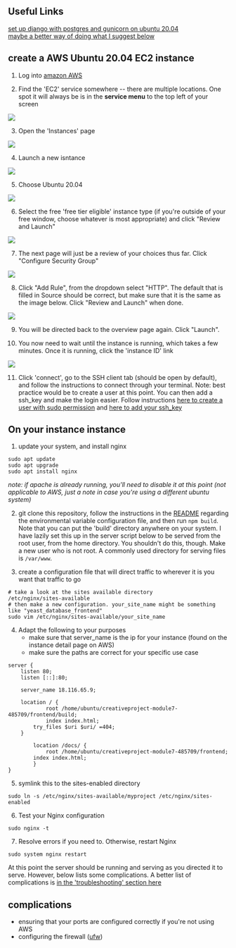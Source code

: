 ## Useful Links
[set up django with postgres and gunicorn on ubuntu 20.04](https://www.digitalocean.com/community/tutorials/how-to-set-up-django-with-postgres-nginx-and-gunicorn-on-ubuntu-20-04)  
[maybe a better way of doing what I suggest below](https://www.digitalocean.com/community/tutorials/how-to-set-up-a-node-js-application-for-production-on-ubuntu-16-04)

## create a AWS Ubuntu 20.04 EC2 instance

1. Log into [amazon AWS](https://aws.amazon.com)

2. Find the 'EC2' service somewhere -- there are multiple locations. One spot it will always be is in the __service menu__ to the top left of your screen  

![](aws_service_menu.png)

3. Open the 'Instances' page  

![](aws_ec2_dashboard.png)

4. Launch a new isntance

![](launch_new_instance.png)

5. Choose Ubuntu 20.04

![](choose_ubuntu.png)

6. Select the free 'free tier eligible' instance type (if you're outside of your free window, choose whatever is most appropriate) and click "Review and Launch"

![](choose_free_tier.png)

7. The next page will just be a review of your choices thus far. Click "Configure Security Group"

![](click_edit_security_group.png)

8. Click "Add Rule", from the dropdown select "HTTP". The default that is filled in Source should be correct, but make sure that it is the same as the image below. Click "Review and Launch" when done.

![](add_http_rule.png)

9. You will be directed back to the overview page again. Click "Launch".

10. You now need to wait until the instance is running, which takes a few minutes. Once it is running, click the 'instance ID' link

![](open_new_instance.png)

11. Click 'connect', go to the SSH client tab (should be open by default), and follow the instructions to connect through your terminal. Note: best practice would be to create a user at this point. You can then add a ssh_key and make the login easier. Follow instructions [here to create a user with sudo permission](https://classes.engineering.wustl.edu/cse330/index.php?title=Linux#User_Management) and [here to add your ssh_key](https://classes.engineering.wustl.edu/cse330/index.php?title=SSH#SSH_Configuration)


## On your instance instance

1. update your system, and install nginx

```
sudo apt update
sudo apt upgrade
sudo apt install nginx
```
_note: if apache is already running, you'll need to disable it at this point (not applicable to AWS, just a note in case you're using a different ubuntu system)_

2. git clone this repository, follow the instructions in the [README](index.html) regarding the environmental variable configuration file, and then run `npm build`. Note that you can put the 'build' directory anywhere on your system. I have lazily set this up in the server
script below to be served from the root user, from the home directory. You shouldn't do this, though. Make a new user who is not root. A commonly used directory for serving files is `/var/www`.

3. create a configuration file that will direct traffic to wherever it is you want that traffic to go

```
# take a look at the sites available directory
/etc/nginx/sites-available
# then make a new configuration. your_site_name might be something like "yeast_database_frontend"
sudo vim /etc/nginx/sites-available/your_site_name
```

4. Adapt the following to your purposes
    - make sure that server_name is the ip for your instance (found on the instance detail page on AWS)
    - make sure the paths are correct for your specific use case

```
server {
	listen 80;
	listen [::]:80;

	server_name 18.116.65.9;

	location / {
            root /home/ubuntu/creativeproject-module7-485709/frontend/build;
            index index.html;
	    try_files $uri $uri/ =404;
	}

        location /docs/ {
            root /home/ubuntu/creativeproject-module7-485709/frontend;
	    index index.html;
        }
}
```
5. symlink this to the sites-enabled directory
```
sudo ln -s /etc/nginx/sites-available/myproject /etc/nginx/sites-enabled
```
6. Test your Nginx configuration
```
sudo nginx -t
```
7. Resolve errors if you need to. Otherwise, restart Nginx
```
sudo system nginx restart
```

At this point the server should be running and serving as you directed it to serve. However, below lists some complications. A better list of complications is [in the 'troubleshooting' section here](https://www.digitalocean.com/community/tutorials/how-to-set-up-django-with-postgres-nginx-and-gunicorn-on-ubuntu-20-04)


## complications
 - ensuring that your ports are configured correctly if you're not using AWS
 - configuring the firewall ([ufw](https://phoenixnap.com/kb/how-to-enable-disable-firewall-ubuntu))